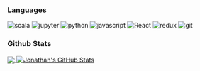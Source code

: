 ### Languages

<p>
    <img alt="scala" src="https://img.shields.io/badge/-Scala-de3d3b?style=flat-square&logo=scala&logoColor=white" />
    <img alt="jupyter" src="https://img.shields.io/badge/-Jupyter-f37726?style=flat-square&logo=javascript&logoColor=white" />
    <img alt="python" src="https://img.shields.io/badge/-Python-F7B93E?style=flat-square&logo=python&logoColor=white" />
    <img alt="javascript" src="https://img.shields.io/badge/-Javascript-13aa52?style=flat-square&logo=javascript&logoColor=white" />
    <img alt="React" src="https://img.shields.io/badge/-React-45b8d8?style=flat-square&logo=react&logoColor=white" />
    <img alt="redux" src="https://img.shields.io/badge/-Redux-764ABC?style=flat-square&logo=redux&logoColor=white" />
    <img alt="git" src="https://img.shields.io/badge/-Git-E10098?style=flat-square&logo=git&logoColor=white" />
</p>


### Github Stats

<a href="https://github.com/ChocoShell/ChocoShell">
  <img align="center" src="https://github-readme-stats.vercel.app/api/top-langs/?username=ChocoShell&hide=html,cuda&theme=tokyonight" />
</a>
<a href="https://github.com/ChocoShell/ChocoShell">
  <img align="center" src="https://github-readme-stats.vercel.app/api?username=ChocoShell&show_icons=true&line_height=27&theme=tokyonight" alt="Jonathan's GitHub Stats" />
</a>


<!--
**ChocoShell/ChocoShell** is a ✨ _special_ ✨ repository because its `README.md` (this file) appears on your GitHub profile.

Here are some ideas to get you started:

- 🔭 I’m currently working on ...
- 🌱 I’m currently learning ...
- 👯 I’m looking to collaborate on ...
- 🤔 I’m looking for help with ...
- 💬 Ask me about ...
- 📫 How to reach me: ...
- 😄 Pronouns: ...
- ⚡ Fun fact: ...
-->
